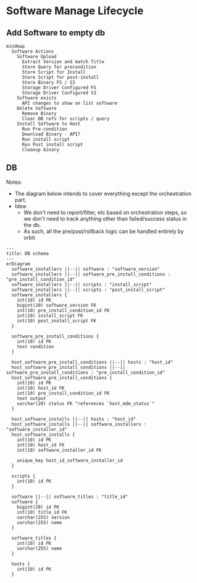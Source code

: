 
# Software Manage Lifecycle

## Add Software to empty db

```mermaid
mindmap
  Software Actions
    Software Upload
      Extract Version and match Title
      Store Query for precondition
      Store Script for Install
      Store Script for post-install
      Store Binary FS / S3
      Storage Driver Configured FS
      Storage Driver Configured S3
    Software exists
      API changes to show on list software
    Delete Software
      Remove Binary
      Clear DB refs for scripts / query
    Install Software to Host
      Run Pre-condition
      Download Binary - API?
      Run install script
      Run Post install script
      Cleanup binary
```

## DB

Notes:

- The diagram below intends to cover everything except the orchestration part.
- Idea:
  - We don't need to report/filter, etc based on orchestration steps, so we don't need to track anything other than failed/success status in the db.
  - As such, all the pre/post/rollback logic can be handled entirely by orbit

```mermaid
---
title: DB schema
---
erDiagram
  software_installers ||--|| software : "software_version"
  software_installers ||--|| software_pre_install_conditions : "pre_install_condition_id"
  software_installers ||--|| scripts : "install_script"
  software_installers ||--|| scripts : "post_install_script"
  software_installers {
    int(10) id PK
    bigint(20) software_version FK
    int(10) pre_install_condition_id FK
    int(10) install_script FK
    int(10) post_install_script FK
  }

  software_pre_install_conditions {
    int(10) id PK
    text condition
  }

  host_software_pre_install_conditions ||--|| hosts : "host_id"
  host_software_pre_install_conditions ||--|| software_pre_install_conditions : "pre_install_condition_id"
  host_software_pre_install_conditions {
    int(10) id PK
    int(10) host_id FK
    int(10) pre_install_condition_id FK
    text output
    varchar(20) status FK "references `host_mdm_status`"
  }

  host_software_installs ||--|| hosts : "host_id"
  host_software_installs ||--|| software_installers : "software_installer_id"
  host_software_installs {
    int(10) id PK
    int(10) host_id FK
    int(10) software_installer_id FK

    unique_key host_id_software_installer_id
  }

  scripts {
    int(10) id PK
  }

  software ||--|| software_titles : "title_id"
  software {
    bigint(20) id PK 
    int(10) title_id FK
    varchar(255) version
    varchar(255) name
  }

  software_titles {
    int(10) id PK
    varchar(255) name
  }

  hosts {
    int(10) id PK
  }
```
